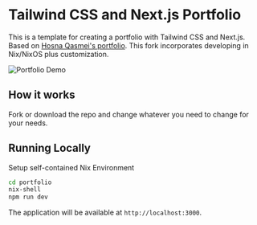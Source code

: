 # Tailwind CSS and Next.js Portfolio

This is a template for creating a portfolio with Tailwind CSS and Next.js. Based on [Hosna Qasmei's portfolio](https://github.com/hqasmei/tailwindcss-and-nextjs-portfolio). This fork incorporates developing in Nix/NixOS plus customization. 

![Portfolio Demo](demo/demo.gif)

## How it works

Fork or download the repo and change whatever you need to change for your needs.

## Running Locally
Setup self-contained Nix Environment
```bash
cd portfolio
nix-shell
npm run dev
```

The application will be available at `http://localhost:3000`.
